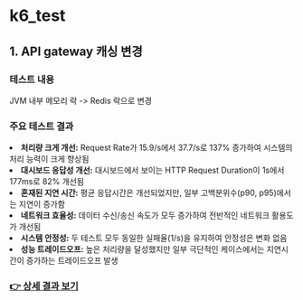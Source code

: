 # k6_test
## 1. API gateway 캐싱 변경
### 테스트 내용
JVM 내부 메모리 락 -> Redis 락으로 변경

### 주요 테스트 결과
<li><strong>처리량 크게 개선:</strong> Request Rate가 15.9/s에서 37.7/s로 137% 증가하여 시스템의 처리 능력이 크게 향상됨</li>
                <li><strong>대시보드 응답성 개선:</strong> 대시보드에서 보이는 HTTP Request Duration이 1s에서 177ms로 82% 개선됨</li>
                <li><strong>혼재된 지연 시간:</strong> 평균 응답시간은 개선되었지만, 일부 고백분위수(p90, p95)에서는 지연이 증가함</li>
                <li><strong>네트워크 효율성:</strong> 데이터 수신/송신 속도가 모두 증가하여 전반적인 네트워크 활용도가 개선됨</li>
                <li><strong>시스템 안정성:</strong> 두 테스트 모두 동일한 실패율(1/s)을 유지하여 안정성은 변화 없음</li>
                <li><strong>성능 트레이드오프:</strong> 높은 처리량을 달성했지만 일부 극단적인 케이스에서는 지연시간이 증가하는 트레이드오프 발생</li>
            </ul>

### [👉 상세 결과 보기](./api_gateway/result.md)